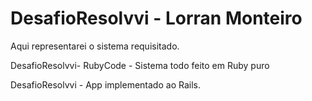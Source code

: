 # DesafioResolvvi - Lorran Monteiro

Aqui representarei o sistema requisitado.

DesafioResolvvi- RubyCode - Sistema todo feito em Ruby puro

DesafioResolvvi - App implementado ao Rails.
